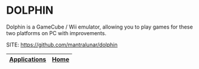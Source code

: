 # DOLPHIN

 Dolphin is a GameCube / Wii emulator, allowing you to play games for
 these two platforms on PC with improvements.

 SITE: https://github.com/mantralunar/dolphin

 | [Applications](https://portable-linux-apps.github.io/apps.html) | [Home](https://portable-linux-apps.github.io)
 | --- | --- |
